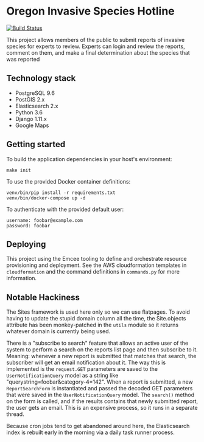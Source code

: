 # Oregon Invasive Species Hotline

[![Build Status](https://travis-ci.org/PSU-OIT-ARC/oregoninvasiveshotline.svg?branch=master)](https://travis-ci.org/PSU-OIT-ARC/oregoninvasiveshotline)

This project allows members of the public to submit reports of invasive species for experts to
review. Experts can login and review the reports, comment on them, and make a final determination
about the species that was reported

## Technology stack

- PostgreSQL 9.6
- PostGIS 2.x
- Elasticsearch 2.x
- Python 3.6
- Django 1.11.x
- Google Maps

## Getting started

To build the application dependencies in your host's environment:

    make init

To use the provided Docker container definitions:

    venv/bin/pip install -r requirements.txt
    venv/bin/docker-compose up -d

To authenticate with the provided default user:

    username: foobar@example.com
    password: foobar

## Deploying

This project using the Emcee tooling to define and orchestrate resource provisioning and deployment.
See the AWS cloudformation templates in `cloudformation` and the command definitions in `commands.py`
for more information.

## Notable Hackiness

The Sites framework is used here only so we can use flatpages. To avoid having to update the stupid
domain column all the time, the Site.objects attribute has been monkey-patched in the `utils`
module so it returns whatever domain is currently being used.

There is a "subscribe to search" feature that allows an active user of the system to perform
a search on the reports list page and then subscribe to it. Meaning: whenever a new report is
submitted that matches that search, the subscriber will get an email notification about it. The way
this is implemented is the `request.GET` parameters are saved to the `UserNotificationQuery` model
as a string like "querystring=foobar&category-4=142". When a report is submitted, a new
`ReportSearchForm` is instantiated and passed the decoded GET parameters that were saved in the
`UserNotificationQuery` model. The `search()` method on the form is called, and if the results
contains that newly submitted report, the user gets an email. This is an expensive process, so it
runs in a separate thread.

Because cron jobs tend to get abandoned around here, the Elasticsearch index is rebuilt early in
the morning via a daily task runner process.
